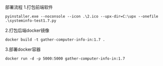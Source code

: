 部署流程
1.打包前端软件

```
pyinstaller.exe --noconsole --icon .\2.ico --upx-dir=C:\upx --onefile .\systeminfo-test1.7.py
```

2.打包后端docker镜像

```
docker build -t gather-computer-info-in:1.7 .
```

3.部署docker容器

```
docker run -d -p 5000:5000 gather-computer-info-in:1.7
```

